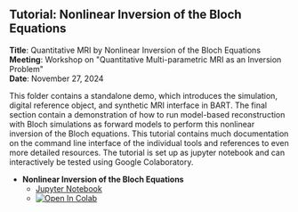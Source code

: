 ## Tutorial: Nonlinear Inversion of the Bloch Equations

**Title**: Quantitative MRI by Nonlinear Inversion of the Bloch Equations  
**Meeting**: Workshop on "Quantitative Multi-parametric MRI as an Inversion Problem"  
**Date**: November 27, 2024  

This folder contains a standalone demo, which introduces the simulation, digital reference object, and synthetic MRI interface in BART. The final section contain a demonstration of how to run model-based reconstruction with Bloch simulations as forward models to perform this nonlinear inversion of the Bloch equations. This tutorial contains much documentation on the command line interface of the individual tools and references to even more detailed resources. The tutorial is set up as jupyter notebook and can interactively be tested using Google Colaboratory.

- **Nonlinear Inversion of the Bloch Equations**
  - [Jupyter Notebook](./tutorial/nonlinear_Bloch_inversion.ipynb)
  - [![Open In Colab](https://colab.research.google.com/assets/colab-badge.svg)](https://github.com/scholand/tutorial-nonlinear-bloch-inversion/blob/main/nonlinear_Bloch_inversion.ipynb)